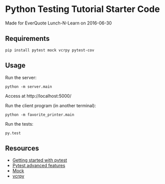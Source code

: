 Python Testing Tutorial Starter Code
====================================

Made for EverQuote Lunch-N-Learn on 2016-06-30

Requirements
------------

    pip install pytest mock vcrpy pytest-cov

Usage
-----

Run the server:

    python -m server.main

Access at http://localhost:5000/

Run the client program (in another terminal):

    python -m favorite_printer.main

Run the tests:

    py.test

Resources
---------

* [Getting started with pytest](http://pytest.org/latest/getting-started.html)
* [Pytest advanced features](http://programeveryday.com/post/pytest-more-advanced-features-for-easier-testing/)
* [Mock](https://docs.python.org/3/library/unittest.mock.html)
* [vcrpy](https://vcrpy.readthedocs.io/en/latest/usage.html)
